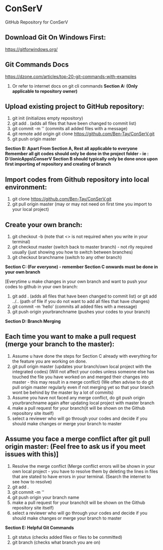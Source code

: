 # ConSerV

GitHub Repository for ConSerV 
## Download Git On Windows First:
https://gitforwindows.org/
## Git Commands Docs
https://dzone.com/articles/top-20-git-commands-with-examples
1. Or refer to internet docs on git cli commands
**Section A: (Only applicable to repository owner)**

## Upload existing project to GitHub repository:

1. git init  (initializes empty repository)
2. git add . (adds all files that have been changed to commit list)
3. git commit -m '' (commits all added files with a message)
4. git remote add origin git clone https://github.com/Ben-Tay/ConSerV.git
5. git push origin master 

**Section B: Apart From Section A, Rest all applicable to everyone
Remember all git codes should only be done in the project folder - ie : D:\IonicApps\ConserV
Section B should typically only be done once upon first importing of repository and creating of branch**

## Import codes from Github repository into local environment:

1. git clone https://github.com/Ben-Tay/ConSerV.git
2. git pull origin master (may or may not need on first time you import to your local project)

## Create your own branch:

1. git checkout -b <branchname> (note that <> is not required when you write in your terminal)
2. git checkout master (switch back to master branch) - not rlly required usually (just showing you how to switch between branches)
3. git checkout branchname (switch to any other branch)

**Section C: (For everyone) - remember Section C onwards must be done in your own branch**

[Everytime u make changes in your own branch and want to push your codes to github in your own branch:

1. git add . (adds all files that have been changed to commit list) or git add ../.. (path of file if you do not want to add all files that have changes)
2. git commit -m 'hello' (commits all added files with a message)  
3. git push origin yourbranchname (pushes your codes to your branch)

**Section D: Branch Merging**

## Each time you want to make a pull request (merge your branch to the master):

1. Assume u have done the steps for Section C already with everything for the feature you are working on done.
2. git pull origin master (updates your branch/own local project with the integrated codes)
   (Will not affect your codes unless someone else has touched the file you have worked on and merged their changes into master - this may result in a merge conflict)
   (We often advise to do git pull origin master regularly even if not merging yet so that your branch wont be behind by the master by a lot of commits)
3. Assume you have not faced any merge conflict, do git push origin yourbranchname again after updating local project with master branch
4. make a pull request for your branch(it will be shown on the Github repository site itself)
5. select a reviewer who will go through your codes and decide if you should make changes or merge your branch to master


## Assume you face a merge conflict after git pull origin master: (Feel free to ask us if you meet issues with this)]

1. Resolve the merge conflict 
(Merge conflict errors will be shown in your own local project - you have to resolve them by deleting the lines in files that are stated to have errors in your terminal. 
(Search the internet to see how to resolve)
2. git add .
3. git commit -m ''
4. git push origin your branch name
5. make a pull request for your branch(it will be shown on the Github repository site itself)
6. select a reviewer who will go through your codes and decide if you should make changes or merge your branch to master

**Section E: Helpful Git Commands**

1. git status (checks added files or files to be committed)
2. git branch (checks what branch you are on)
